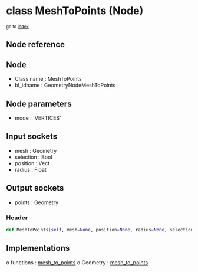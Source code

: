 # class MeshToPoints (Node)

<sub>go to [index](/docs/index.md)</sub>

## Node reference

Node
----
 - Class name : MeshToPoints
 - bl_idname : GeometryNodeMeshToPoints

Node parameters
---------------
 - mode : 'VERTICES'

Input sockets
-------------
 - mesh : Geometry
 - selection : Bool
 - position : Vect
 - radius : Float

Output sockets
--------------
 - points : Geometry

### Header

``` python
def MeshToPoints(self, mesh=None, position=None, radius=None, selection=None, mode='VERTICES', node_label=None, node_color=None):
```

## Implementations

o functions : [mesh_to_points](#mesh_to_points)
o Geometry : [mesh_to_points](#mesh_to_points) 

